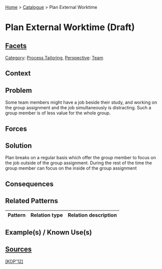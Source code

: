 [Home](../README.md) > [Catalogue](../Patterns_catalogue.md) > Plan External Worktime

# Plan External Worktime (Draft)

## [Facets](facets/facets.md)

[Category](facets/categories/categories.md): [Process Tailoring](facets/categories/Process_Tailoring.md), [Perspective](facets/perspectives/perspectives.md): [Team](facets/perspectives/Team.md)

## Context

## Problem

Some team members might have a job beside their study, and working on the group assignment and the job simultaneously is distracting. Such a group member is of less value for the whole group.

## Forces

## Solution

Plan breaks on a regular basis which offer the group member to focus on the job outside of the group assignment. During the rest of the time the group member can focus on the inside of the group assignment

## Consequences

## Related Patterns

|Pattern|Relation type|Relation description|
|--|--|--|
 
## Example(s) / Known Use(s)

## [Sources](../References.md)

[[KOP'12]](publications/kop12/kop12.md)
